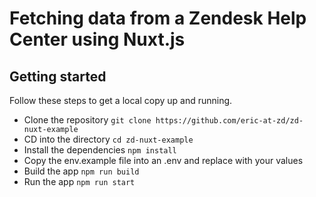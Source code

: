 # Fetching data from a Zendesk Help Center using Nuxt.js



## Getting started

Follow these steps to get a local copy up and running.

- Clone the repository `git clone https://github.com/eric-at-zd/zd-nuxt-example`
- CD into the directory `cd zd-nuxt-example`
- Install the dependencies `npm install`
- Copy the env.example file into an .env and replace with your values
- Build the app `npm run build`
- Run the app `npm run start`
